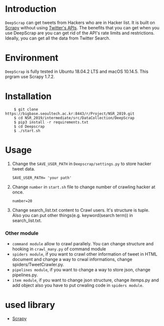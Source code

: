 # Introduction

`DeepScrap` can get tweets from Hackers who are in Hacker list.
It is built on [Scrapy](http://scrapy.org/) without using [Twitter's APIs](https://dev.twitter.com/rest/public).
The benefits that you can get when you use DeepScrap are you can get rid of the API's rate limits and restrictions. Ideally, you can get all the data from Twitter Search.

# Environment

`DeepScrap` is fully tested in Ubuntu 18.04.2 LTS and macOS 10.14.5.
This prgram use Scrapy 1.7.2.

# Installation

```
    $ git clone https://bigbase.seoultech.ac.kr:8443/r/Project/NSR_2019.git
    $ cd NSR_2019/intermediate/src/DataCollection/DeepScrap
    $ pip3 install -r requirements.txt
    $ cd Deepscrap
    $ ./start.sh
```

# Usage

1.  Change the `SAVE_USER_PATH` in `Deepscrap/settings.py` to store hacker tweet data.

        SAVE_USER_PATH= 'your path'

2.  Change `number` in `start.sh` file to change number of crawling hacker at once.

        number=20

3.  Change search_list.txt content to Crawl users. It's structure is tuple.
    Also you can put other things(e.g. keyword(search term)) in search_list.txt.

### Other module

-   `command module` allow to crawl parallely. You can change  structure and hooking in `crawl_many.py` of command module   
-   `spiders module`, if you want to crawl other information of tweet in HTML document and change a way to crwal informations, change spiders/TweetCrawler.py.
-   `pipelines module`, if you want to change a way to store json, change pipelines.py.
-   `item module`, if you want to change json structure, change itemps.py and add object also you have to put crwaling code in `spiders module`.

# used library

-   [Scrapy](https://scrapy.org/)
